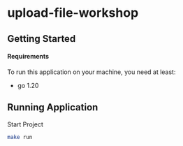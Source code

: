 # upload-file-workshop
Getting Started
-----------
#### Requirements

To run this application on your machine, you need at least:

- go 1.20

Running Application
------------------------------------
Start Project

```bash
make run
```

